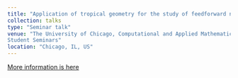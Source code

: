 ```yaml
---
title: "Application of tropical geometry for the study of feedforward neural networks"
collection: talks
type: "Seminar talk"
venue: "The University of Chicago, Computational and Applied Mathematics RTG 
Student Seminars"
location: "Chicago, IL, US"
---
```


[More information is here](https://icml.cc/Conferences/2018/Schedule?showEvent=2946)